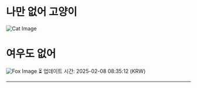 
# 나만 없어 고양이

![Cat Image](https://cdn2.thecatapi.com/images/6P42aYVha.jpg)

# 여우도 없어
![Fox Image](https://randomfox.ca/images/116.jpg)
⏳ 업데이트 시간: 2025-02-08 08:35:12 (KRW)

---

